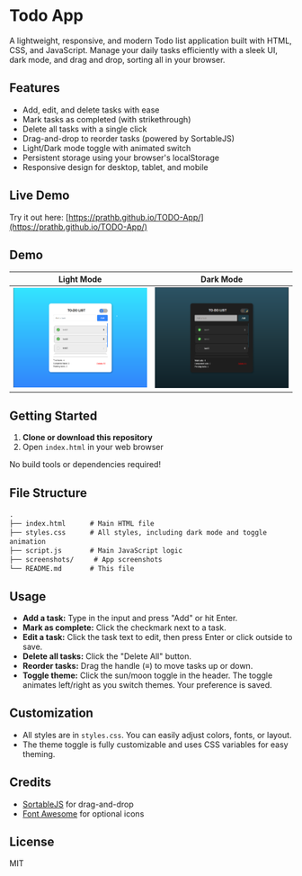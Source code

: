 # Todo App

A lightweight, responsive, and modern Todo list application built with HTML, CSS, and JavaScript. Manage your daily tasks efficiently with a sleek UI, dark mode, and drag and drop, sorting all in your browser.

## Features

- Add, edit, and delete tasks with ease
- Mark tasks as completed (with strikethrough)
- Delete all tasks with a single click
- Drag-and-drop to reorder tasks (powered by SortableJS)
- Light/Dark mode toggle with animated switch
- Persistent storage using your browser's localStorage
- Responsive design for desktop, tablet, and mobile

## Live Demo

Try it out here: [https://prathb.github.io/TODO-App/](https://prathb.github.io/TODO-App/)

## Demo

Light Mode | Dark Mode  
:-------------------------:|:-------------------------:  
![Light Mode](screenshots/screenshot-light.png) | ![Dark Mode](screenshots/screenshot-dark.png)

## Getting Started

1. **Clone or download this repository**
2. Open `index.html` in your web browser

No build tools or dependencies required!

## File Structure

```
.
├── index.html      # Main HTML file
├── styles.css      # All styles, including dark mode and toggle animation
├── script.js       # Main JavaScript logic
├── screenshots/     # App screenshots
└── README.md       # This file
```

## Usage

- **Add a task:** Type in the input and press "Add" or hit Enter.
- **Mark as complete:** Click the checkmark next to a task.
- **Edit a task:** Click the task text to edit, then press Enter or click outside to save.
- **Delete all tasks:** Click the "Delete All" button.
- **Reorder tasks:** Drag the handle (≡) to move tasks up or down.
- **Toggle theme:** Click the sun/moon toggle in the header. The toggle animates left/right as you switch themes. Your preference is saved.

## Customization

- All styles are in `styles.css`. You can easily adjust colors, fonts, or layout.
- The theme toggle is fully customizable and uses CSS variables for easy theming.

## Credits

- [SortableJS](https://github.com/SortableJS/Sortable) for drag-and-drop
- [Font Awesome](https://fontawesome.com/) for optional icons

## License

MIT
